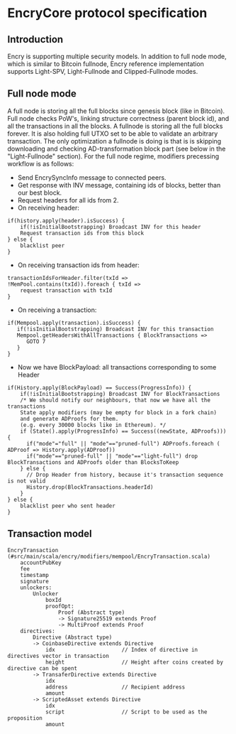 # EncryCore protocol specification

## Introduction

Encry is supporting multiple security models. In addition to full node mode, which is similar to Bitcoin fullnode, 
Encry reference implementation supports Light-SPV, Light-Fullnode and Clipped-Fullnode modes.

## Full node mode
A full node is storing all the full blocks since genesis block (like in Bitcoin). Full node checks PoW's,
linking structure correctness (parent block id), and all the transactions in all the blocks.
A fullnode is storing all the full blocks forever. It is also holding full UTXO set to be able to validate an arbitrary transaction.
The only optimization a fullnode is doing is that is is skipping downloading and checking AD-transformation block part 
(see below in the "Light-Fullnode" section). For the full node regime, modifiers precessing workflow is as follows:

   * Send EncrySyncInfo message to connected peers.
   * Get response with INV message, containing ids of blocks, better than our best block.
   * Request headers for all ids from 2.
   * On receiving header:
   
    if(history.apply(header).isSuccess) {
        if(!isInitialBootstrapping) Broadcast INV for this header   
        Request transaction ids from this block
    } else {
        blacklist peer
    }
     
   * On receiving transaction ids from header:

    transactionIdsForHeader.filter(txId => !MemPool.contains(txId)).foreach { txId => 
        request transaction with txId
    }
    
   * On receiving a transaction:
   
    if(Mempool.apply(transaction).isSuccess) {
       if(!isInitialBootstrapping) Broadcast INV for this transaction
       Mempool.getHeadersWithAllTransactions { BlockTransactions =>
          GOTO 7
       }
    }
    
   * Now we have BlockPayload: all transactions corresponding to some Header
   
    if(History.apply(BlockPayload) == Success(ProgressInfo)) {
        if(!isInitialBootstrapping) Broadcast INV for BlockTransactions
        /* We should notify our neighbours, that now we have all the transactions
        State apply modifiers (may be empty for block in a fork chain)
        and generate ADProofs for them.
        (e.g. every 30000 blocks like in Ethereum). */
        if (State().apply(ProgressInfo) == Success((newState, ADProofs))) {
          if("mode"="full" || "mode"=="pruned-full") ADProofs.foreach ( ADProof => History.apply(ADProof))
          if("mode"=="pruned-full" || "mode"=="light-full") drop BlockTransactions and ADProofs older than BlocksToKeep
        } else {
          // Drop Header from history, because it's transaction sequence is not valid
          History.drop(BlockTransactions.headerId)
        }
    } else {
        blacklist peer who sent header
    }

## Transaction model

    EncryTransaction (#src/main/scala/encry/modifiers/mempool/EncryTransaction.scala)
        accountPubKey
        fee
        timestamp
        signature
        unlockers:
            Unlocker
                boxId
                proofOpt:
                    Proof (Abstract type)
                    -> Signature25519 extends Proof
                    -> MultiProof extends Proof
        directives:
            Directive (Abstract type)
            -> CoinbaseDirective extends Directive
                idx                     // Index of directive in directives vector in transaction
                height                  // Height after coins created by directive can be spent
            -> TransaferDirective extends Directive
                idx
                address                 // Recipient address
                amount
            -> ScriptedAsset extends Directive
                idx
                script                  // Script to be used as the proposition
                amount
